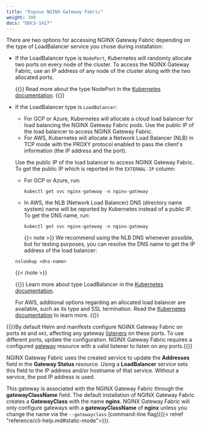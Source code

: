 ```yaml
---
title: "Expose NGINX Gateway Fabric"
weight: 300
docs: "DOCS-1427"
---
```


There are two options for accessing NGINX Gateway Fabric depending on the type of LoadBalancer service you chose during installation:

- If the LoadBalancer type is `NodePort`, Kubernetes will randomly allocate two ports on every node of the cluster.
  To access the NGINX Gateway Fabric, use an IP address of any node of the cluster along with the two allocated ports.

  {{<tip>}} Read more about the type NodePort in the [Kubernetes documentation](https://kubernetes.io/docs/concepts/services-networking/service/#type-nodeport). {{</tip>}}

- If the LoadBalancer type is `LoadBalancer`:

  - For GCP or Azure, Kubernetes will allocate a cloud load balancer for load balancing the NGINX Gateway Fabric pods.
    Use the public IP of the load balancer to access NGINX Gateway Fabric.
  - For AWS, Kubernetes will allocate a Network Load Balancer (NLB) in TCP mode with the PROXY protocol enabled to pass
    the client's information (the IP address and the port).

  Use the public IP of the load balancer to access NGINX Gateway Fabric. To get the public IP which is reported in the `EXTERNAL-IP` column:

  - For GCP or Azure, run:

    ```shell
    kubectl get svc nginx-gateway -n nginx-gateway
    ```

  - In AWS, the NLB (Network Load Balancer) DNS (directory name system) name will be reported by Kubernetes instead of a public IP. To get the DNS name, run:

    ```shell
    kubectl get svc nginx-gateway -n nginx-gateway
    ```

    {{< note >}} We recommend using the NLB DNS whenever possible, but for testing purposes, you can resolve the DNS name to get the IP address of the load balancer:

  ```shell
  nslookup <dns-name>
  ```

    {{< /note >}}

  {{<tip>}} Learn more about type LoadBalancer in the [Kubernetes documentation](https://kubernetes.io/docs/concepts/services-networking/service/#type-loadbalancer).

  For AWS, additional options regarding an allocated load balancer are available, such as its type and SSL
  termination. Read the [Kubernetes documentation](https://kubernetes.io/docs/concepts/services-networking/service/#type-loadbalancer) to learn more.
  {{</tip>}}

{{<important>}}By default Helm and manifests configure NGINX Gateway Fabric on ports `80` and `443`, affecting any gateway [listeners](https://gateway-api.sigs.k8s.io/references/spec/#gateway.networking.k8s.io/v1.Listener) on these ports. To use different ports, update the configuration. NGINX Gateway Fabric requires a configured [gateway](https://gateway-api.sigs.k8s.io/api-types/gateway/#gateway) resource with a valid listener to listen on any ports.{{</important>}}

NGINX Gateway Fabric uses the created service to update the **Addresses** field in the **Gateway Status** resource. Using a **LoadBalancer** service sets this field to the IP address and/or hostname of that service. Without a service, the pod IP address is used.

This gateway is associated with the NGINX Gateway Fabric through the **gatewayClassName** field. The default installation of NGINX Gateway Fabric creates a **GatewayClass** with the name **nginx**. NGINX Gateway Fabric will only configure gateways with a **gatewayClassName** of **nginx** unless you change the name via the `--gatewayclass` [command-line flag]({{< relref "reference/cli-help.md#static-mode">}}).
